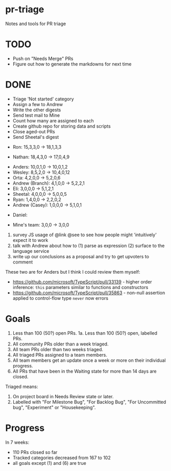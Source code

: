 # pr-triage
Notes and tools for PR triage

# TODO #
* Push on "Needs Merge" PRs
* Figure out how to generate the markdowns for next time

# DONE #
* Triage 'Not started' category
* Assign a few to Andrew
* Write the other digests
* Send test mail to Mine
* Count how many are assigned to each
* Create github repo for storing data and scripts
* Close aged-out PRs
* Send Sheetal's digest

- Ron: 15,3,3,0 -> 18,1,3,3
* Nathan: 18,4,3,0 -> 17,0,4,9
- Anders: 10,0,1,0 -> 10,0,1,2
- Wesley: 8,5,2,0 -> 10,4,0,12
- Orta: 4,2,0,0 -> 5,2,0,6
- Andrew (Branch): 4,1,0,0 -> 5,2,2,1
- Eli: 3,0,0,0 -> 5,1,2,1
- Sheetal: 4,0,0,0 -> 5,0,0,5
- Ryan: 1,4,0,0 -> 2,2,0,2
- Andrew (Casey): 1,0,0,0 -> 5,1,0,1

* Daniel:

- Mine's team: 3,0,0 -> 3,0,0


1. survey JS usage of @link @see to see how people might 'intuitively' expect it to work
2. talk with Andrew about how to (1) parse as expression (2) surface to the language service
3. write up our conclusions as a proposal and try to get upvoters to comment



These two are for Anders but I think I could review them myself:

* https://github.com/microsoft/TypeScript/pull/33139 - higher order inference: `this` parameters similar to functions and constructors
* https://github.com/microsoft/TypeScript/pull/35863 - non-null assertion applied to control-flow type `never` now errors


# Goals #

1. Less than 100 (50?) open PRs.
1a. Less than 100 (50?) open, labelled PRs.
2. All community PRs older than a week triaged.
3. All team PRs older than two weeks triaged.
4. All triaged PRs assigned to a team members.
5. All team members get an update once a week or more on their individual progress.
6. All PRs that have been in the Waiting state for more than 14 days are closed.

Triaged means:

1. On project board in Needs Review state or later.
2. Labelled with "For Milestone Bug", "For Backlog Bug", "For Uncommitted bug", "Experiment" or "Housekeeping".

# Progress #

In 7 weeks:

- 110 PRs closed so far
- Tracked categories decreased from 167 to 102
- all goals except (1) and (6) are true
